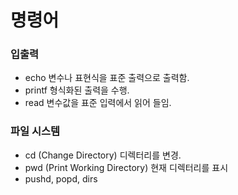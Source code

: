 # 명령어

### 입출력
* echo 
변수나 표현식을 표준 출력으로 출력함.
* printf
형식화된 출력을 수행.
* read
변수값을 표준 입력에서 읽어 들임.

### 파일 시스템
* cd (Change Directory)
디렉터리를 변경.
* pwd (Print Working Directory)
현재 디렉터리를 표시
* pushd, popd, dirs